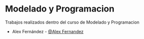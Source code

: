 # Modelado y Programacion

Trabajos realizados dentro del curso de Modelado y Programacion

* Alex Fernández - [@Alex Fernandez](https://github.com/A1llex)


